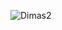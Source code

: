 ![Dimas2](https://user-images.githubusercontent.com/104152450/165064532-fd84caa7-9513-4739-bd70-e03a11b8f13d.JPG)
